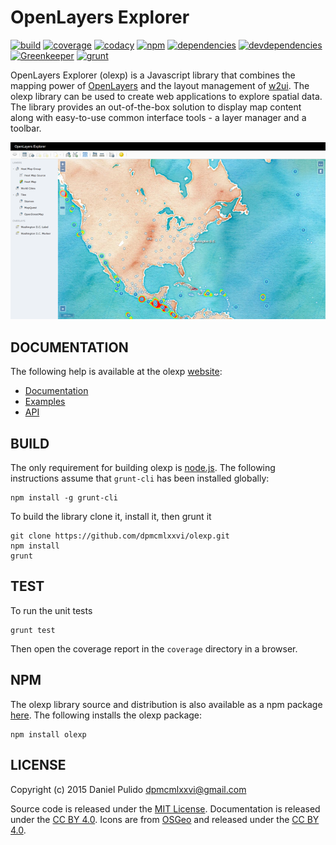 OpenLayers Explorer
============================================================

[![build](https://travis-ci.org/dpmcmlxxvi/olexp.svg?branch=istanbul-phantom)](https://travis-ci.org/dpmcmlxxvi/olexp)
[![coverage](https://img.shields.io/coveralls/dpmcmlxxvi/olexp.svg)](https://coveralls.io/r/dpmcmlxxvi/olexp?branch=istanbul-phantom)
[![codacy](https://api.codacy.com/project/badge/Grade/df098e3d833a44a3af028f712c4ee75e)](https://www.codacy.com/app/dpmcmlxxvi/olexp?utm_source=github.com&amp;utm_medium=referral&amp;utm_content=dpmcmlxxvi/olexp&amp;utm_campaign=Badge_Grade)
[![npm](https://badge.fury.io/js/olexp.svg)](https://badge.fury.io/js/olexp)
[![dependencies](https://img.shields.io/david/dpmcmlxxvi/olexp.svg)](https://david-dm.org/dpmcmlxxvi/olexp)
[![devdependencies](https://img.shields.io/david/dev/dpmcmlxxvi/olexp/istanbul-phantom.svg)](https://david-dm.org/dpmcmlxxvi/olexp/istanbul-phantom#info=devDependencies)
[![Greenkeeper](https://badges.greenkeeper.io/dpmcmlxxvi/olexp.svg)](https://greenkeeper.io/)
[![grunt](https://cdn.gruntjs.com/builtwith.png)](http://gruntjs.com/)

OpenLayers Explorer (olexp) is a Javascript library that combines the mapping
power of [OpenLayers](http://openlayers.org/) and the layout management of
[w2ui](http://w2ui.com). The olexp library can be used to create web
applications to explore spatial data. The library provides an out-of-the-box
solution to display map content along with easy-to-use common interface tools -
a layer manager and a toolbar.

  ![](docs/web/img/olexp-example-screenshot.png)

DOCUMENTATION
------------------------------------------------------------

The following help is available at the olexp
[website](http://dpmcmlxxvi.github.io/olexp):

- [Documentation](http://dpmcmlxxvi.github.io/olexp/docs/web/)
- [Examples](http://dpmcmlxxvi.github.io/olexp/docs/web/demos.html)
- [API](http://dpmcmlxxvi.github.io/olexp/docs/api/)

BUILD
------------------------------------------------------------

The only requirement for building olexp is [node.js](https://nodejs.org). The
following instructions assume that `grunt-cli` has been installed globally:

    npm install -g grunt-cli

To build the library clone it, install it, then grunt it

    git clone https://github.com/dpmcmlxxvi/olexp.git
    npm install
    grunt

TEST
------------------------------------------------------------

To run the unit tests

    grunt test

Then open the coverage report in the `coverage` directory in a browser.

NPM
------------------------------------------------------------

The olexp library source and distribution is also available as a npm package
[here](https://www.npmjs.com/package/olexp). The following installs the olexp
package:

    npm install olexp

LICENSE
------------------------------------------------------------

Copyright (c) 2015 Daniel Pulido <dpmcmlxxvi@gmail.com>

Source code is released under the [MIT License](http://opensource.org/licenses/MIT).
Documentation is released under the [CC BY 4.0](http://creativecommons.org/licenses/by-sa/4.0/).
Icons are from [OSGeo](http://trac.osgeo.org/osgeo/wiki) and released under the
[CC BY 4.0](http://creativecommons.org/licenses/by-sa/4.0/).
